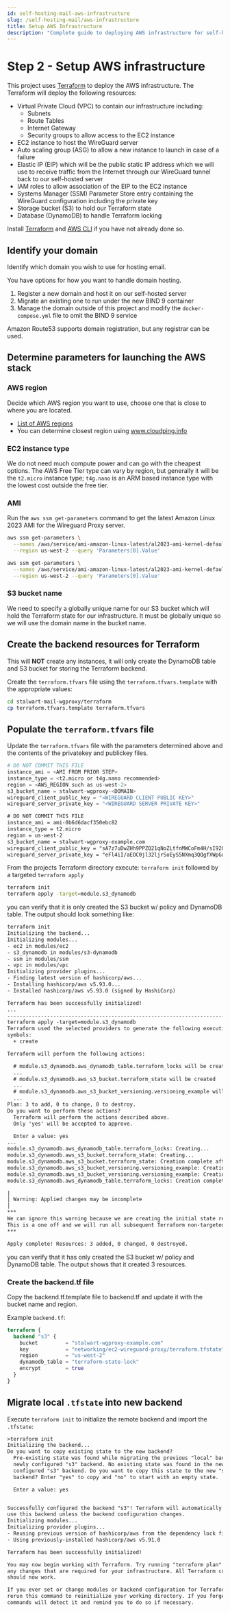 ```yaml
---
id: self-hosting-mail-aws-infrastructure
slug: /self-hosting-mail/aws-infrastructure
title: Setup AWS Infrastructure
description: "Complete guide to deploying AWS infrastructure for self-hosted email using Terraform. Includes VPC setup, EC2 instance configuration, security groups, and elastic IP configuration."
---
```

# Step 2 - Setup AWS infrastructure

This project uses [Terraform](https://www.terraform.io/) to deploy the AWS infrastructure. The Terraform will deploy the following resources:

* Virtual Private Cloud (VPC) to contain our infrastructure including:
  * Subnets
  * Route Tables
  * Internet Gateway
  * Security groups to allow access to the EC2 instance
* EC2 instance to host the WireGuard server
* Auto scaling group (ASG) to allow a new instance to launch in case of a failure
* Elastic IP (EIP) which will be the public static IP address which we will use to receive traffic from the Internet through our WireGuard tunnel back to our self-hosted server
* IAM roles to allow association of the EIP to the EC2 instance
* Systems Manager (SSM) Parameter Store entry containing the WireGuard configuration including the private key
* Storage bucket (S3) to hold our Terraform state
* Database (DynamoDB) to handle Terraform locking

Install [Terraform](https://www.terraform.io/) and [AWS CLI](https://docs.aws.amazon.com/cli/latest/userguide/getting-started-install.html) if you have not already done so.

## Identify your domain

Identify which domain you wish to use for hosting email.

You have options for how you want to handle domain hosting.

1. Register a new domain and host it on our self-hosted server
1. Migrate an existing one to run under the new BIND 9 container
1. Manage the domain outside of this project and modify the `docker-compose.yml` file to omit the BIND 9 service

Amazon Route53 supports domain registration, but any registrar can be used.

## Determine parameters for launching the AWS stack

### AWS region

Decide which AWS region you want to use, choose one that is close to where you are located.

* [List of AWS regions](https://aws.amazon.com/about-aws/global-infrastructure/regions_az/)
* You can determine closest region using www.cloudping.info

### EC2 instance type

We do not need much compute power and can go with the cheapest options. The AWS Free Tier type can vary by region, but generally it will be the `t2.micro` instance type; `t4g.nano` is an ARM based instance type with the lowest cost outside the free tier.

### AMI

Run the `aws ssm get-parameters` command to get the latest Amazon Linux 2023 AMI for the Wireguard Proxy server.

```bash title="x86_64 us-west-2 example"
aws ssm get-parameters \
  --names /aws/service/ami-amazon-linux-latest/al2023-ami-kernel-default-x86_64 \
  --region us-west-2 --query 'Parameters[0].Value'
```

```bash title="ARM us-west-2 example"
aws ssm get-parameters \
  --names /aws/service/ami-amazon-linux-latest/al2023-ami-kernel-default-arm64 \
  --region us-west-2 --query 'Parameters[0].Value'
```

### S3 bucket name

We need to specify a globally unique name for our S3 bucket which will hold the Terraform state for our infrastructure. It must be globally unique so we will use the domain name in the bucket name.

## Create the backend resources for Terraform

This will **NOT** create any instances, it will only create the DynamoDB table and S3 bucket for storing the Terraform backend.

Create the `terraform.tfvars` file using the `terraform.tfvars.template` with the appropriate values:

```bash
cd stalwart-mail-wgproxy/terraform
cp terraform.tfvars.template terraform.tfvars
```

## Populate the `terraform.tfvars` file

Update the `terraform.tfvars` file with the parameters determined above and the contents of the privatekey and publickey files.

```tfvars title="terraform.tfvars"
# DO NOT COMMIT THIS FILE
instance_ami = <AMI FROM PRIOR STEP>
instance_type = <t2.micro or t4g.nano recommended>
region = <AWS_REGION such as us-west-2>
s3_bucket_name = stalwart-wgproxy-<DOMAIN>
wireguard_client_public_key = "<WIREGUARD CLIENT PUBLIC KEY>"
wireguard_server_private_key = "<WIREGUARD SERVER PRIVATE KEY>"
```

```txt title="Example terraform.tfvars"
# DO NOT COMMIT THIS FILE
instance_ami = ami-0b6d6dacf350ebc82
instance_type = t2.micro
region = us-west-2
s3_bucket_name = stalwart-wgproxy-example.com
wireguard_client_public_key = "sA7z7uDwZHh9PPZQ21qNoZLtfnMWCoFm4H/sI92OUy0="
wireguard_server_private_key = "eFl4iI/aEOC0jl32ljrSoEyS5NXmq3QQgfXWpGuAUM="
```

From the projects Terraform directory execute: `terraform init` followed by a targeted `terraform apply`

```bash
terraform init
terraform apply -target=module.s3_dynamodb
```

you can verify that it is only created the S3 bucket w/ policy and DynamoDB table.  The output should look something like:

```txt title="Example run"
terraform init
Initializing the backend...
Initializing modules...
- ec2 in modules/ec2
- s3_dynamodb in modules/s3-dynamodb
- ssm in modules/ssm
- vpc in modules/vpc
Initializing provider plugins...
- Finding latest version of hashicorp/aws...
- Installing hashicorp/aws v5.93.0...
- Installed hashicorp/aws v5.93.0 (signed by HashiCorp)

Terraform has been successfully initialized!
...
--------------------------------------------------------------------------------
terraform apply -target=module.s3_dynamodb
Terraform used the selected providers to generate the following execution plan. Resource actions are indicated with the following
symbols:
  + create

Terraform will perform the following actions:

  # module.s3_dynamodb.aws_dynamodb_table.terraform_locks will be created
  ...
  # module.s3_dynamodb.aws_s3_bucket.terraform_state will be created
  ...
  # module.s3_dynamodb.aws_s3_bucket_versioning.versioning_example will be created
  ...
Plan: 3 to add, 0 to change, 0 to destroy.
Do you want to perform these actions?
  Terraform will perform the actions described above.
  Only 'yes' will be accepted to approve.

  Enter a value: yes
...
module.s3_dynamodb.aws_dynamodb_table.terraform_locks: Creating...
module.s3_dynamodb.aws_s3_bucket.terraform_state: Creating...
module.s3_dynamodb.aws_s3_bucket.terraform_state: Creation complete after 2s [id=stalwart-wgproxy-example.com]
module.s3_dynamodb.aws_s3_bucket_versioning.versioning_example: Creating...
module.s3_dynamodb.aws_s3_bucket_versioning.versioning_example: Creation complete after 2s [id=stalwart-wgproxy-example.com]
module.s3_dynamodb.aws_dynamodb_table.terraform_locks: Creation complete after 7s [id=terraform-state-lock]

|
│ Warning: Applied changes may be incomplete
│
***
We can ignore this warning because we are creating the initial state resources.
This is a one off and we will run all subsequent Terraform non-targeted.
***

Apply complete! Resources: 3 added, 0 changed, 0 destroyed.
```

you can verify that it has only created the S3 bucket w/ policy and DynamoDB table.  The output shows that it created 3 resources.

### Create the backend.tf file

Copy the backend.tf.template file to backend.tf and update it with the bucket name and region.

Example `backend.tf`:

```tf
terraform {
  backend "s3" {
    bucket         = "stalwart-wgproxy-example.com"
    key            = "networking/ec2-wireguard-proxy/terraform.tfstate"
    region         = "us-west-2"
    dynamodb_table = "terraform-state-lock"
    encrypt        = true
  }
}
```

## Migrate local `.tfstate` into new backend

Execute `terraform init` to initialize the remote backend and import the `.tfstate`:

```txt
>terraform init
Initializing the backend...
Do you want to copy existing state to the new backend?
  Pre-existing state was found while migrating the previous "local" backend to the
  newly configured "s3" backend. No existing state was found in the newly
  configured "s3" backend. Do you want to copy this state to the new "s3"
  backend? Enter "yes" to copy and "no" to start with an empty state.

  Enter a value: yes


Successfully configured the backend "s3"! Terraform will automatically
use this backend unless the backend configuration changes.
Initializing modules...
Initializing provider plugins...
- Reusing previous version of hashicorp/aws from the dependency lock file
- Using previously-installed hashicorp/aws v5.91.0

Terraform has been successfully initialized!

You may now begin working with Terraform. Try running "terraform plan" to see
any changes that are required for your infrastructure. All Terraform commands
should now work.

If you ever set or change modules or backend configuration for Terraform,
rerun this command to reinitialize your working directory. If you forget, other
commands will detect it and remind you to do so if necessary.
```
